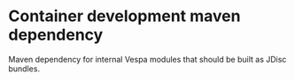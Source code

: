 <!-- Copyright Vespa.ai. Licensed under the terms of the Apache 2.0 license. See LICENSE in the project root. -->
# Container development maven dependency

Maven dependency for internal Vespa modules that should be built as JDisc bundles.
